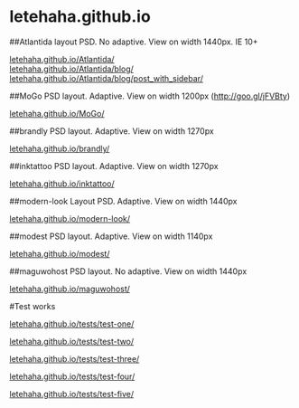 # letehaha.github.io

##Atlantida
layout PSD. No adaptive. View on width 1440px. IE 10+<br>

[letehaha.github.io/Atlantida/](http://letehaha.github.io/Atlantida/)<br>
[letehaha.github.io/Atlantida/blog/](http://letehaha.github.io/Atlantida/blog/)<br>
[letehaha.github.io/Atlantida/blog/post_with_sidebar/](http://letehaha.github.io/Atlantida/blog/post_with_sidebar/index.html)<br>

##MoGo
PSD layout. Adaptive. View on width 1200px (http://goo.gl/jFVBty)

[letehaha.github.io/MoGo/](http://letehaha.github.io/MoGo/)

##brandly
PSD layout. Adaptive. View on width 1270px

[letehaha.github.io/brandly/](http://letehaha.github.io/brandly/)

##inktattoo
PSD layout. Adaptive. View on width 1270px

[letehaha.github.io/inktattoo/](http://letehaha.github.io/inktattoo/)

##modern-look
Layout PSD. Adaptive. View on width 1440px

[letehaha.github.io/modern-look/](http://letehaha.github.io/modern-look/)

##modest
PSD layout. Adaptive. View on width 1140px

[letehaha.github.io/modest/](http://letehaha.github.io/modest/)

##maguwohost
PSD layout. No adaptive. View on width 1440px

[letehaha.github.io/maguwohost/](http://letehaha.github.io/maguwohost/)

#Test works

[letehaha.github.io/tests/test-one/](http://letehaha.github.io/tests/test-one/)

[letehaha.github.io/tests/test-two/](http://letehaha.github.io/tests/test-two/)

[letehaha.github.io/tests/test-three/](http://letehaha.github.io/tests/test-three/)

[letehaha.github.io/tests/test-four/](http://letehaha.github.io/tests/test-four/)

[letehaha.github.io/tests/test-five/](http://letehaha.github.io/tests/test-five/)
